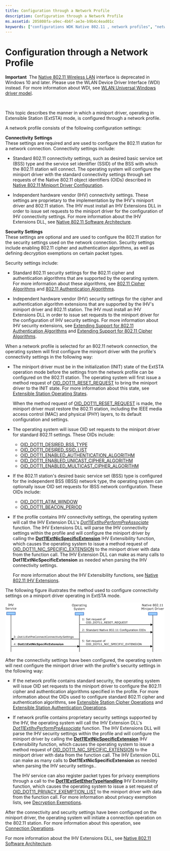 ```yaml
---
title: Configuration through a Network Profile
description: Configuration through a Network Profile
ms.assetid: 205808fa-a9ec-4b6f-ae3e-b9b4c4ead01c
keywords: ["configurations WDK Native 802.11 , network profiles", "network profiles WDK Native 802.11"]
---
```


# Configuration through a Network Profile


**Important**  The [Native 802.11 Wireless LAN](native-802-11-wireless-lan4.md) interface is deprecated in Windows 10 and later. Please use the WLAN Device Driver Interface (WDI) instead. For more information about WDI, see [WLAN Universal Windows driver model](wifi-universal-driver-model.md).

 

This topic describes the manner in which a miniport driver, operating in Extensible Station (ExtSTA) mode, is configured through a network profile.

A network profile consists of the following configuration settings:

<a href="" id="connectivity-settings-------"></a>**Connectivity Settings**   
These settings are required and are used to configure the 802.11 station for a network connection. Connectivity settings include:

-   Standard 802.11 connectivity settings, such as desired basic service set (BSS) type and the service set identifier (SSID) of the BSS with which the 802.11 station will connect. The operating system will configure the miniport driver with the standard connectivity settings through set requests of the Native 802.11 object identifiers (OIDs) described in [Native 802.11 Miniport Driver Configuration](native-802-11-miniport-driver-configuration.md).

-   Independent hardware vendor (IHV) connectivity settings. These settings are proprietary to the implementation by the IHV's miniport driver and 802.11 station. The IHV must install an IHV Extensions DLL in order to issue set requests to the miniport driver for the configuration of IHV connectivity settings. For more information about the IHV Extensions DLL, see [Native 802.11 Software Architecture](native-802-11-software-architecture.md).

<a href="" id="security-settings-------"></a>**Security Settings**   
These settings are optional and are used to configure the 802.11 station for the security settings used on the network connection. Security settings include enabling 802.11 cipher and authentication algorithms, as well as defining decryption exemptions on certain packet types.

Security settings include:

-   Standard 802.11 security settings for the 802.11 cipher and authentication algorithms that are supported by the operating system. For more information about these algorithms, see [802.11 Cipher Algorithms](802-11-cipher-algorithms.md) and [802.11 Authentication Algorithms](802-11-authentication-algorithms.md).

-   Independent hardware vendor (IHV) security settings for the cipher and authentication algorithm extensions that are supported by the IHV's miniport driver and 802.11 station. The IHV must install an IHV Extensions DLL in order to issue set requests to the miniport driver for the configuration of IHV security settings. For more information about IHV security extensions, see [Extending Support for 802.11 Authentication Algorithms](extending-support-for-802-11-authentication-algorithms.md) and [Extending Support for 802.11 Cipher Algorithms](extending-support-for-802-11-cipher-algorithms.md).

When a network profile is selected for an 802.11 network connection, the operating system will first configure the miniport driver with the profile's connectivity settings in the following way:

-   The miniport driver must be in the initialization (INIT) state of the ExtSTA operation mode before the settings from the network profile can be configured on the 802.11 station. The operating system will first issue a method request of [OID\_DOT11\_RESET\_REQUEST](https://msdn.microsoft.com/library/windows/hardware/ff569409) to bring the miniport driver to the INIT state. For more information about this state, see [Extensible Station Operating States](extensible-station-operating-states.md).

    When the method request of [OID\_DOT11\_RESET\_REQUEST](https://msdn.microsoft.com/library/windows/hardware/ff569409) is made, the miniport driver must restore the 802.11 station, including the IEEE media access control (MAC) and physical (PHY) layers, to its default configuration and settings.

-   The operating system will issue OID set requests to the miniport driver for standard 802.11 settings. These OIDs include:
    -   [OID\_DOT11\_DESIRED\_BSS\_TYPE](https://msdn.microsoft.com/library/windows/hardware/ff569142)
    -   [OID\_DOT11\_DESIRED\_SSID\_LIST](https://msdn.microsoft.com/library/windows/hardware/ff569145)
    -   [OID\_DOT11\_ENABLED\_AUTHENTICATION\_ALGORITHM](https://msdn.microsoft.com/library/windows/hardware/ff569356)
    -   [OID\_DOT11\_ENABLED\_UNICAST\_CIPHER\_ALGORITHM](https://msdn.microsoft.com/library/windows/hardware/ff569358)
    -   [OID\_DOT11\_ENABLED\_MULTICAST\_CIPHER\_ALGORITHM](https://msdn.microsoft.com/library/windows/hardware/ff569357)
-   If the 802.11 station's desired basic service set (BSS) type is configured for the independent BSS (IBSS) network type, the operating system can optionally issue OID set requests for IBSS network configuration. These OIDs include:
    -   [OID\_DOT11\_ATIM\_WINDOW](https://msdn.microsoft.com/library/windows/hardware/ff569105)
    -   [OID\_DOT11\_BEACON\_PERIOD](https://msdn.microsoft.com/library/windows/hardware/ff569109)
-   If the profile contains IHV connectivity settings, the operating system will call the IHV Extension DLL's [*Dot11ExtIhvPerformPreAssociate*](https://msdn.microsoft.com/library/windows/hardware/ff547499) function. The IHV Extensions DLL will parse the IHV connectivity settings within the profile and will configure the miniport driver by calling the [**Dot11ExtNicSpecificExtension**](https://msdn.microsoft.com/library/windows/hardware/ff547526) IHV Extensibility function, which causes the operating system to issue a method request of [OID\_DOT11\_NIC\_SPECIFIC\_EXTENSION](https://msdn.microsoft.com/library/windows/hardware/ff569393) to the miniport driver with data from the function call. The IHV Extension DLL can make as many calls to **Dot11ExtNicSpecificExtension** as needed when parsing the IHV connectivity settings.

    For more information about the IHV Extensibility functions, see [Native 802.11 IHV Extensions](https://msdn.microsoft.com/library/windows/hardware/ff560614).

The following figure illustrates the method used to configure connectivity settings on a miniport driver operating in ExtSTA mode.

![diagram illustrating the method used to configure connectivity settings on a miniport driver operating in extsta mode](images/native-802-11-profile.png)

After the connectivity settings have been configured, the operating system will next configure the miniport driver with the profile's security settings in the following way:

-   If the network profile contains standard security, the operating system will issue OID set requests to the miniport driver to configure the 802.11 cipher and authentication algorithms specified in the profile. For more information about the OIDs used to configure standard 802.11 cipher and authentication algorithms, see [Extensible Station Cipher Operations](extensible-station-cipher-operations.md) and [Extensible Station Authentication Operations](extensible-station-authentication-operations.md).

-   If network profile contains proprietary security settings supported by the IHV, the operating system will call the IHV Extension DLL's [*Dot11ExtIhvPerformPreAssociate*](https://msdn.microsoft.com/library/windows/hardware/ff547499) function. The IHV Extensions DLL will parse the IHV security settings within the profile and will configure the miniport driver by calling the [**Dot11ExtNicSpecificExtension**](https://msdn.microsoft.com/library/windows/hardware/ff547526) IHV Extensibility function, which causes the operating system to issue a method request of [OID\_DOT11\_NIC\_SPECIFIC\_EXTENSION](https://msdn.microsoft.com/library/windows/hardware/ff569393) to the miniport driver with data from the function call. The IHV Extension DLL can make as many calls to **Dot11ExtNicSpecificExtension** as needed when parsing the IHV security settings..

    The IHV service can also register packet types for privacy exemptions through a call to the [**Dot11ExtSetEtherTypeHandling**](https://msdn.microsoft.com/library/windows/hardware/ff547587) IHV Extensibility function, which causes the operating system to issue a set request of [OID\_DOT11\_PRIVACY\_EXEMPTION\_LIST](https://msdn.microsoft.com/library/windows/hardware/ff569404) to the miniport driver with data from the function call. For more information about privacy exemption lists, see [Decryption Exemptions](decryption-exemptions.md).

After the connectivity and security settings have been configured on the miniport driver, the operating system will initiate a connection operation on the 802.11 station. For more information about this operation, see [Connection Operations](connection-operations.md).

For more information about the IHV Extensions DLL, see [Native 802.11 Software Architecture](native-802-11-software-architecture.md).

 

 





